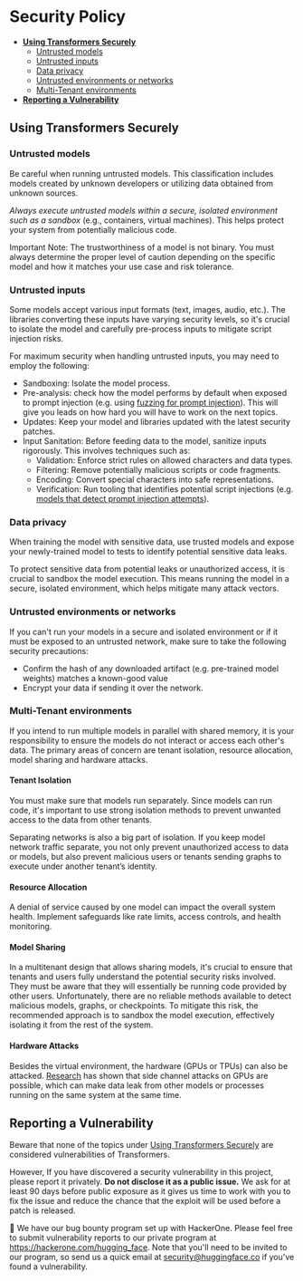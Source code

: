 # Security Policy

 - [**Using Transformers Securely**](#using-transformers-securely)
   - [Untrusted models](#untrusted-models)
   - [Untrusted inputs](#untrusted-inputs)
   - [Data privacy](#data-privacy)
   - [Untrusted environments or networks](#untrusted-environments-or-networks)
   - [Multi-Tenant environments](#multi-tenant-environments)
 - [**Reporting a Vulnerability**](#reporting-a-vulnerability)

## Using Transformers Securely
### Untrusted models
Be careful when running untrusted models. This classification includes models created by unknown developers or utilizing data obtained from unknown sources.

*Always execute untrusted models within a secure, isolated environment such as a sandbox* (e.g., containers, virtual machines). This helps protect your system from potentially malicious code.

Important Note: The trustworthiness of a model is not binary. You must always determine the proper level of caution depending on the specific model and how it matches your use case and risk tolerance.

### Untrusted inputs

Some models accept various input formats (text, images, audio, etc.). The libraries converting these inputs have varying security levels, so it's crucial to isolate the model and carefully pre-process inputs to mitigate script injection risks.

For maximum security when handling untrusted inputs, you may need to employ the following:

* Sandboxing: Isolate the model process.
* Pre-analysis: check how the model performs by default when exposed to prompt injection (e.g. using [fuzzing for prompt injection](https://github.com/FonduAI/awesome-prompt-injection?tab=readme-ov-file#tools)). This will give you leads on how hard you will have to work on the next topics.
* Updates: Keep your model and libraries updated with the latest security patches.
* Input Sanitation: Before feeding data to the model, sanitize inputs rigorously. This involves techniques such as:
    * Validation: Enforce strict rules on allowed characters and data types.
    * Filtering: Remove potentially malicious scripts or code fragments.
    * Encoding: Convert special characters into safe representations.
    * Verification: Run tooling that identifies potential script injections (e.g. [models that detect prompt injection attempts](https://python.langchain.com/docs/guides/safety/hugging_face_prompt_injection)). 

### Data privacy

When training the model with sensitive data, use trusted models and expose your newly-trained model to tests to identify potential sensitive data leaks.  

To protect sensitive data from potential leaks or unauthorized access, it is crucial to sandbox the model execution. This means running the model in a secure, isolated environment, which helps mitigate many attack vectors.

### Untrusted environments or networks

If you can't run your models in a secure and isolated environment or if it must be exposed to an untrusted network, make sure to take the following security precautions:
* Confirm the hash of any downloaded artifact (e.g. pre-trained model weights) matches a known-good value
* Encrypt your data if sending it over the network.

### Multi-Tenant environments

If you intend to run multiple models in parallel with shared memory, it is your responsibility to ensure the models do not interact or access each other's data. The primary areas of concern are tenant isolation, resource allocation, model sharing and hardware attacks.

#### Tenant Isolation

You must make sure that models run separately. Since models can run code, it's important to use strong isolation methods to prevent unwanted access to the data from other tenants.

Separating networks is also a big part of isolation. If you keep model network traffic separate, you not only prevent unauthorized access to data or models, but also prevent malicious users or tenants sending graphs to execute under another tenant’s identity.

#### Resource Allocation

A denial of service caused by one model can impact the overall system health. Implement safeguards like rate limits, access controls, and health monitoring.

#### Model Sharing

In a multitenant design that allows sharing models, it's crucial to ensure that tenants and users fully understand the potential security risks involved. They must be aware that they will essentially be running code provided by other users. Unfortunately, there are no reliable methods available to detect malicious models, graphs, or checkpoints. To mitigate this risk, the recommended approach is to sandbox the model execution, effectively isolating it from the rest of the system.

#### Hardware Attacks

Besides the virtual environment, the hardware (GPUs or TPUs) can also be attacked. [Research](https://scholar.google.com/scholar?q=gpu+side+channel) has shown that side channel attacks on GPUs are possible, which can make data leak from other models or processes running on the same system at the same time.


## Reporting a Vulnerability

Beware that none of the topics under [Using Transformers Securely](#using-transformers-securely) are considered vulnerabilities of Transformers. 

However, If you have discovered a security vulnerability in this project, please report it privately. **Do not disclose it as a public issue.** We ask for at least 90 days before public exposure as it gives us time to work with you to fix the issue and reduce the chance that the exploit will be used before a patch is released.

🤗 We have our bug bounty program set up with HackerOne. Please feel free to submit vulnerability reports to our private program at https://hackerone.com/hugging_face.
Note that you'll need to be invited to our program, so send us a quick email at security@huggingface.co if you've found a vulnerability.
